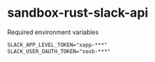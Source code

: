 # sandbox-rust-slack-api

Required environment variables

```txt
SLACK_APP_LEVEL_TOKEN="xapp-***"
SLACK_USER_OAUTH_TOKEN="xoxb-***"
```
